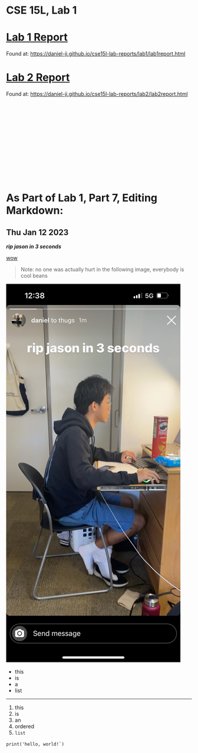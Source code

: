 # CSE 15L, Lab 1

# [Lab 1 Report ](https://daniel-ji.github.io/cse15l-lab-reports/lab1/lab1report.html)
Found at: https://daniel-ji.github.io/cse15l-lab-reports/lab1/lab1report.html

# [Lab 2 Report ](https://daniel-ji.github.io/cse15l-lab-reports/lab2/lab2report.html)
Found at: https://daniel-ji.github.io/cse15l-lab-reports/lab2/lab2report.html

&nbsp;

&nbsp;

&nbsp;

&nbsp;

&nbsp;

&nbsp;

&nbsp;


# As Part of Lab 1, Part 7, Editing Markdown: 
## Thu Jan 12 2023

***rip jason in 3 seconds***

[wow](https://daniel-ji.github.io/cse15l-lab-reports/wow.html)

> Note: no one was actually hurt in the following image, everybody is cool beans

![Image](https://raw.githubusercontent.com/daniel-ji/cse15l-lab-reports/main/IMG_9522.jpeg)

* this
* is
* a 
* list

---

1. this 
2. is 
3. an 
4. ordered
5. `list`


```
print('hello, world!`)
```


